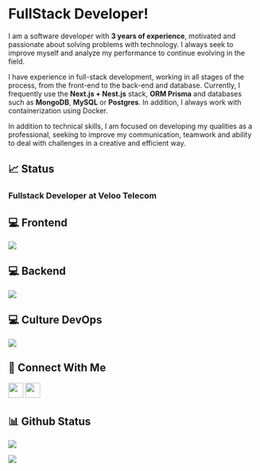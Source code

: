 <h1>FullStack Developer!</i></h1>

I am a software developer with <b>3 years of experience</b>, motivated and passionate about solving problems with technology. I always seek to improve myself and analyze my performance to continue evolving in the field.

I have experience in full-stack development, working in all stages of the process, from the front-end to the back-end and database. Currently, I frequently use the <b>Next.js + Nest.js</b> stack, <b>ORM Prisma</b> and databases such as <b>MongoDB</b>, <b>MySQL</b> or <b>Postgres</b>. In addition, I always work with containerization using Docker.

In addition to technical skills, I am focused on developing my qualities as a professional, seeking to improve my communication, teamwork and ability to deal with challenges in a creative and efficient way.

## 📈 Status
<h3>Fullstack Developer at Veloo Telecom</h3>

## 💻 Frontend 

<p align="left">
  <a href="https://skillicons.dev">
    <img src="https://skillicons.dev/icons?i=javascript,typescript,next,html,css,react,tailwind,redux,jest,figma" />
  </a>
</p>

## 💻 Backend 
<p align="left">
  <a href="https://skillicons.dev">
    <img src="https://skillicons.dev/icons?i=nodejs,typescript,nest,prisma,express,mysql,mongodb,postgres" />
  </a>
</p>

## 💻 Culture DevOps
<p align="left">
  <a href="https://skillicons.dev">
    <img src="https://skillicons.dev/icons?i=docker" />
  </a>
</p>

## 👥 Connect With Me
<p>
<a href = "mailto:ramondfalcao@gmail.com"><img src="https://img.shields.io/badge/-Gmail-%23333?style=for-the-badge&logo=gmail&logoColor=white" target="_blank"  style="margin-bottom: 4px;" height="30px"></a>  
<a href="https://www.linkedin.com/in/ramond-falcao/"><img src="https://img.shields.io/badge/linkedin-%230077B5.svg?style=for-the-badge&logo=linkedin&logoColor=white" style="margin-bottom: 4px;" height="30px" target="_blank"></a>
</p>

## 📊 Github Status
<p><img src="https://github-readme-stats.vercel.app/api/top-langs/?username=ramondfalcao&layout=donut"><p>
<p><img src="https://streak-stats.demolab.com/?user=ramondfalcao"></p>
